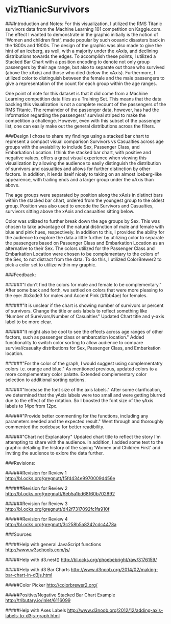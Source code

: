 # vizTtianicSurvivors


###Introduction and Notes:
For this visualization, I utilized the RMS Titanic survivors data from the Machine Learning 101 competition on Kaggle.com.  The effect I wanted to demonstrate in the graphic initially is the notion of 'Women and children first', made popular by such oceanic disasters back in the 1800s and 1900s.  The design of the graphic was also made to give the hint of an iceberg, as well, with a majority under the xAxis, and declining distributions towards the edges.  To accomplish these points, I utilized a Stacked Bar Chart with a position encoding to denote not only group passengers by their age range, but also to separate out those who survived (above the xAxis) and those who died (below the xAxis).  Furthermore, I utilized color to distinguish between the female and the male passengers to give a representation of the count for each group within the age ranges.

One point of note for this dataset is that it did come from a Machine Learning competition data files as a Training Set.  This means that the data backing this visualization is not a complete recount of the passengers of the RMS Titanic.  The remainder of the passenger data, however, has had the information regarding the passengers' survival striped to make the competition a challenge.  However, even with this subset of the passenger list, one can easily make out the general distributions across the filters.

###Design
I chose to share my findings using a stacked bar chart to represent a compact visual comparison Survivors vs Casualties across age groups with the avaiability to include Sex, Passenger Class, and Embarkation Location.  I think the stacked bar chart, with positive and negative values, offers a great visual experience when viewing this visualization by allowing the audience to easily distinguish the distribution of survivors and casualties and allows for further distinction by other factors.  In addition, it lends itself nicely to taking on an almost iceberg-like appearence, with trailing ends and a larger group under the xAxis than above.

The age groups were separated by position along the xAxis in distinct bars within the stacked bar chart, ordered from the youngest group to the oldest group.  Position was also used to encode the Survivors and Casualties, survivors sitting above the xAxis and casualties sitting below.

Color was utilized to further break down the age groups by Sex.  This was chosen to take advantage of the natural distinction of male and female with blue and pink hues, respectively.  In addition to this, I provided the ability for the audience to explore the data a little further by utilizing color to separate the passengers based on Passenger Class and Embarkation Location as an alternative to their Sex.  The colors utilized for the Passenger Class and Embarkation Location were chosen to be complementary to the colors of the Sex, to not distract from the data.  To do this, I utilized ColorBrewer2 to pick a color set to utilize within my graphic.

###Feedback:

######"I don't find the colors for male and female to be complementary."
After some back and forth, we settled on colors that were more pleasing to the eye: #b3cde3 for males and Accent Pink (#fbb4ae) for females.

######"It is unclear if the chart is showing number of survivors or percent of survivors.  Change the title or axis labels to reflect something like 'Number of Survivors/Number of Casualties"
Updated Chart title and y-axis label to be more clear.

######"It might also be cool to see the effects across age ranges of other factors, such as passenger class or embarcation location."
Added functionality to switch color sorting to allow audience to compare survival/casualty distributions for Sex, Passenger Class, and Embarkation location.

######"For the color of the graph, I would suggest using complementatry colors i.e. orange and blue."
As mentioned previous, updated colors to a more complementary color palatte.  Extended complementary color selection to additional sorting options.

######"Increase the font size of the axis labels."
After some clarification, we determined that the yAxis labels were too small and were getting blurred due to the effect of the rotation.  So I boosted the font size of the yAxis labels to 14px from 12px.

######"Provide better commenting for the functions, including any parameters needed and the expected result."
Went through and thoroughly commented the codebase for better readibility.

######"Chart not Explanatory"
Updated chart title to reflect the story I'm attempting to share with the audience.  In addition, I added some text to the graphic detailing the history of the saying 'Women and Children First' and inviting the audience to exlore the data further.

###Revisions:

######Revision for Review 1
http://bl.ocks.org/gregnutt/f5fd434e9970009d456e

######Revision for Review 2
http://bl.ocks.org/gregnutt/6eb5a1bd68f60b702892

######Revision for Review 3
http://bl.ocks.org/gregnutt/d42f7317092fc1fa910f

######Revision for Review 4
http://bl.ocks.org/gregnutt/3c258b5a8242cdc4478a

###Sources:

#####Help with general JavaScript functions
http://www.w3schools.com/js/

#####Help with d3.nest()
http://bl.ocks.org/phoebebright/raw/3176159/

#####Help with d3 Bar Charts
http://www.d3noob.org/2014/02/making-bar-chart-in-d3js.html

#####Color Picker
http://colorbrewer2.org/

#####Positive/Negative Stacked Bar Chart Example
http://tributary.io/inlet/6116099

#####Help with Axes Labels
http://www.d3noob.org/2012/12/adding-axis-labels-to-d3js-graph.html


